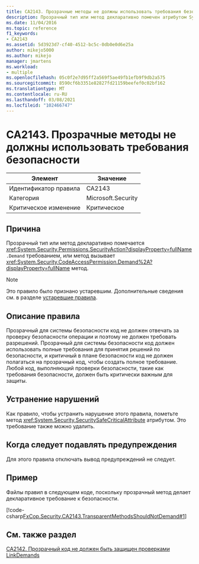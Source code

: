 ```yaml
---
title: CA2143. Прозрачные методы не должны использовать требования безопасности
description: Прозрачный тип или метод декларативно помечен атрибутом System. Security. Permissions. SecurityAction. Demand, или метод вызывает метод System. Security. CodeAccessPermission. Demand.
ms.date: 11/04/2016
ms.topic: reference
f1_keywords:
- CA2143
ms.assetid: 5d3923d7-cf40-4512-bc5c-0db0e0d6e25a
author: mikejo5000
ms.author: mikejo
manager: jmartens
ms.workload:
- multiple
ms.openlocfilehash: 05c0f2e7d95ff2a569f5ae49fb1efb9f9db2a575
ms.sourcegitcommit: 8590cf6b3351e82827fd21159beefef0c02bf162
ms.translationtype: MT
ms.contentlocale: ru-RU
ms.lasthandoff: 03/08/2021
ms.locfileid: "102466747"
---
```

# <a name="ca2143-transparent-methods-should-not-use-security-demands"></a>CA2143. Прозрачные методы не должны использовать требования безопасности

|Элемент|Значение|
|-|-|
|Идентификатор правила|CA2143|
|Категория|Microsoft.Security|
|Критическое изменение|Критическое|

## <a name="cause"></a>Причина
Прозрачный тип или метод декларативно помечается <xref:System.Security.Permissions.SecurityAction?displayProperty=fullName> `.Demand` требованием, или метод вызывает <xref:System.Security.CodeAccessPermission.Demand%2A?displayProperty=fullName> метод.

> [!NOTE]
> Это правило было признано устаревшим. Дополнительные сведения см. в разделе [устаревшие правила](fxcop-unported-deprecated-rules.md).

## <a name="rule-description"></a>Описание правила
Прозрачный для системы безопасности код не должен отвечать за проверку безопасности операции и поэтому не должен требовать разрешений. Прозрачный для системы безопасности код должен использовать полные требования для принятия решений по безопасности, и критичный в плане безопасности код не должен полагаться на прозрачный код, чтобы создать полное требование. Любой код, выполняющий проверки безопасности, такие как требования безопасности, должен быть критически важным для защиты.

## <a name="how-to-fix-violations"></a>Устранение нарушений
Как правило, чтобы устранить нарушение этого правила, пометьте метод <xref:System.Security.SecuritySafeCriticalAttribute> атрибутом. Это требование также можно удалить.

## <a name="when-to-suppress-warnings"></a>Когда следует подавлять предупреждения
Для этого правила отключать вывод предупреждений не следует.

## <a name="example"></a>Пример
Файлы правил в следующем коде, поскольку прозрачный метод делает декларативное требование к безопасности.

[!code-csharp[FxCop.Security.CA2143.TransparentMethodsShouldNotDemand#1](../code-quality/codesnippet/CSharp/ca2143-transparent-methods-should-not-use-security-demands_1.cs)]

## <a name="see-also"></a>См. также раздел
[CA2142. Прозрачный код не должен быть защищен проверками LinkDemands](../code-quality/ca2142.md)
